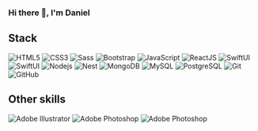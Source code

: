 ### Hi there 👋, I'm Daniel

## Stack

![HTML5](https://img.shields.io/badge/-HTML5-%23E44D27?style=flat-square&logo=html5&logoColor=ffffff)
![CSS3](https://img.shields.io/badge/-CSS3-%231572B6?style=flat-square&logo=css3)
![Sass](https://img.shields.io/badge/-Sass-%23CC6699?style=flat-square&logo=sass&logoColor=ffffff)
![Bootstrap](https://img.shields.io/badge/-Bootstrap-563D7C?style=flat-square&logo=Bootstrap&color=FFFFFF)
![JavaScript](https://img.shields.io/badge/-JavaScript-%23F7DF1C?style=flat-square&logo=javascript&logoColor=9b9b9b&labelColor=%23F7DF1C&color=%23FFCE5A)
![ReactJS](https://img.shields.io/badge/-ReactJS-%23282C34?style=flat-square&logo=react)
![SwiftUI](https://img.shields.io/badge/-Swift-51D1F6?style=flat-square&logo=Swift&logoColor=%23ffffff)
![SwiftUI](https://img.shields.io/badge/-JAVA-51D1F6?style=flat-square&logo=Java&logoColor=%23ffffff)
![Nodejs](https://img.shields.io/badge/-Nodejs-339933?style=flat-square&logo=Node.js&logoColor=ffffff)
![Nest](https://img.shields.io/badge/-Nest-000000?style=flat-square&logo=NestJS&logoColor=E0234E)
![MongoDB](https://img.shields.io/badge/-Mongodb-563D7C?style=flat-square&logo=Mongodb)
![MySQL](https://img.shields.io/badge/-MySQL-4479A1?style=flat-square&logo=MySQL&logoColor=FFFFFF)
![PostgreSQL](https://img.shields.io/badge/-PostgreSQL-4169E1?style=flat-square&logo=PostgreSQL&logoColor=FFFFFF)
![Git](https://img.shields.io/badge/-Git-%23F05032?style=flat-square&logo=git&logoColor=%23ffffff)
![GitHub](https://img.shields.io/badge/-GitHub-181717?style=flat-square&logo=github)

## Other skills

![Adobe Illustrator](https://img.shields.io/badge/-Illustrator-FF9A00?style=flat-square&logo=adobeillustrator&logoColor=FFFFFF)
![Adobe Photoshop](https://img.shields.io/badge/-Photoshop-31A8FF?style=flat-square&logo=adobephotoshop&logoColor=FFFFFF)
![Adobe Photoshop](https://img.shields.io/badge/-InDesign-FF3366?style=flat-square&logo=adobeindesign&logoColor=FFFFFF)
<!--
**Danielbzg/Danielbzg** is a ✨ _special_ ✨ repository because its `README.md` (this file) appears on your GitHub profile.

Here are some ideas to get you started:

- 🔭 I’m currently working on ...
- 🌱 I’m currently learning ...
- 👯 I’m looking to collaborate on ...
- 🤔 I’m looking for help with ...
- 💬 Ask me about ...
- 📫 How to reach me: ...
- 😄 Pronouns: ...
- ⚡ Fun fact: ...
-->
